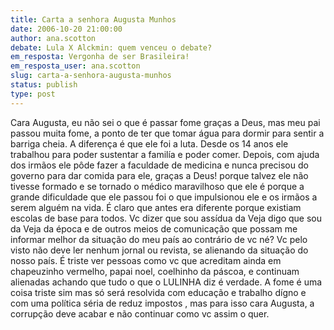 ```yaml
---
title: Carta a senhora Augusta Munhos
date: 2006-10-20 21:00:00
author: ana.scotton
debate: Lula X Alckmin: quem venceu o debate?
em_resposta: Vergonha de ser Brasileira!
em_resposta_user: ana.scotton
slug: carta-a-senhora-augusta-munhos
status: publish 
type: post
---
```


Cara Augusta, eu não sei o que é passar fome graças a Deus, mas meu pai passou muita fome, a ponto de ter que tomar água para dormir para sentir a barriga cheia. A diferença é que ele foi a luta. Desde os 14 anos ele trabalhou para poder sustentar a familía e poder comer. Depois, com ajuda dos irmãos ele pôde fazer a faculdade de medicina e nunca precisou do governo para dar comida para ele, graças a Deus! porque talvez ele não tivesse formado e se tornado o médico maravilhoso que ele é porque a grande dificuldade que ele passou foi o que impulsionou ele e os irmãos a serem alguém na vida. É claro que antes era diferente porque existiam escolas de base para todos. Vc dizer que sou assídua da Veja digo que sou da Veja da época e de outros meios de comunicação que possam me informar melhor da situação do meu país ao contrário de vc né? Vc pelo visto não deve ler nenhum jornal ou revista, se alienando da situação do nosso país. É triste ver pessoas como vc que acreditam ainda em chapeuzinho vermelho, papai noel, coelhinho da páscoa, e continuam alienadas achando que tudo o que o LULINHA diz é verdade. A fome é uma coisa triste sim mas só será resolvida com educação e trabalho dígno e com uma política séria de reduz impostos , mas para isso cara Augusta, a corrupção deve acabar e não continuar como vc assim o quer.
